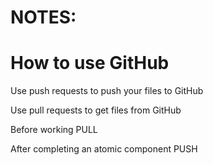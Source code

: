 # NOTES:

# How to use GitHub
Use push requests to push your files to GitHub

Use pull requests to get files from GitHub

Before working PULL

After completing an atomic component PUSH
